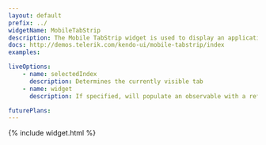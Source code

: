 ```yaml
---
layout: default
prefix: ../
widgetName: MobileTabStrip
description: The Mobile TabStrip widget is used to display an application-wide group of navigation buttons.
docs: http://demos.telerik.com/kendo-ui/mobile-tabstrip/index
examples:

liveOptions:
    - name: selectedIndex
      description: Determines the currently visible tab
    - name: widget
      description: If specified, will populate an observable with a reference to the actual widget

futurePlans:
---
```


{% include widget.html %}

